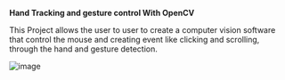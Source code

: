**Hand Tracking and gesture control With OpenCV**

This Project allows the user to user to create a computer vision software that control the mouse and creating event like clicking and scrolling, through the hand and gesture detection. 

![image](https://user-images.githubusercontent.com/56156782/171064778-43dd6864-d64b-47d0-a166-96564984c72f.png)
